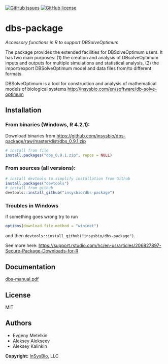 [![GitHub issues](https://img.shields.io/github/issues/insysbio/dbs-package.svg)](https://GitHub.com/insysbio/dbs-package/issues/)
[![GitHub license](https://img.shields.io/github/license/insysbio/dbs-package.svg)](https://github.com/insysbio/dbs-package/blob/master/LICENSE)

# dbs-package

_Accessory functions in R to support DBSolveOptimum_

The package provides the extended facilities for DBSolveOptimum users. It has two main purposes: (1) the creation and analysis of DBsolveOptimum inputs and outputs for multiple simulations and statistical analysis, (2) the import/export DBSolveOptimum model and data files from/to different formats.

DBSolveOptimum is a tool for construction and analysis of mathematical models of biological systems <http://insysbio.com/en/software/db-solve-optimum>

## Installation

### From binaries (Windows, R 4.2.1):

Download binaries from https://github.com/insysbio/dbs-package/raw/master/dist/dbs_0.9.1.zip
```R
# install from file
install.packages("dbs_0.9.1.zip", repos = NULL)
```

### From sources (all versions):

```R
# install devtools to simplify installation from Github
install.packages("devtools")
# install from github
devtools::install_github("insysbio/dbs-package")
```

### Troubles in Windows

if something goes wrong try to run 
```R
options(download.file.method = "wininet")
```
and then `devtools::install_github("insysbio/dbs-package")`.

See more here: <https://support.rstudio.com/hc/en-us/articles/206827897-Secure-Package-Downloads-for-R>

## Documentation

[dbs-manual.pdf](https://github.com/insysbio/dbs-package/blob/master/inst/doc/dbs-manual.pdf)

## License

MIT

## Authors

* Evgeny Metelkin
* Aleksey Alekseev
* Aleksey Kalinkin

**Copyright:** [InSysBio](http://insysbio.com), LLC
